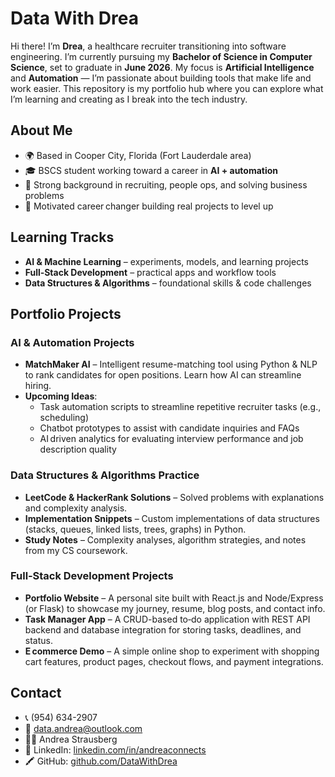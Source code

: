 # Data With Drea  

Hi there! I’m **Drea**, a healthcare recruiter transitioning into software engineering. I’m currently pursuing my **Bachelor of Science in Computer Science**, set to graduate in **June 2026**. My focus is **Artificial Intelligence** and **Automation** — I’m passionate about building tools that make life and work easier. This repository is my portfolio hub where you can explore what I’m learning and creating as I break into the tech industry.  

## About Me  
- 🌍 Based in Cooper City, Florida (Fort Lauderdale area)  
- 🎓 BSCS student working toward a career in **AI + automation**  
- 💼 Strong background in recruiting, people ops, and solving business problems  
- 🚀 Motivated career changer building real projects to level up  

## Learning Tracks  
- **AI & Machine Learning** – experiments, models, and learning projects  
- **Full‑Stack Development** – practical apps and workflow tools  
- **Data Structures & Algorithms** – foundational skills & code challenges  

## Portfolio Projects  
### AI & Automation Projects  
- **MatchMaker AI** – Intelligent resume-matching tool using Python & NLP to rank candidates for open positions. Learn how AI can streamline hiring.  
- **Upcoming Ideas**:  
  - Task automation scripts to streamline repetitive recruiter tasks (e.g., scheduling)  
  - Chatbot prototypes to assist with candidate inquiries and FAQs  
  - AI driven analytics for evaluating interview performance and job description quality  

### Data Structures & Algorithms Practice  
- **LeetCode & HackerRank Solutions** – Solved problems with explanations and complexity analysis.  
- **Implementation Snippets** – Custom implementations of data structures (stacks, queues, linked lists, trees, graphs) in Python.  
- **Study Notes** – Complexity analyses, algorithm strategies, and notes from my CS coursework.  

### Full‑Stack Development Projects  
- **Portfolio Website** – A personal site built with React.js and Node/Express (or Flask) to showcase my journey, resume, blog posts, and contact info.  
- **Task Manager App** – A CRUD-based to‑do application with REST API backend and database integration for storing tasks, deadlines, and status.  
- **E commerce Demo** – A simple online shop to experiment with shopping cart features, product pages, checkout flows, and payment integrations.  

## Contact  
- 📞 (954) 634-2907  
- 📧 data.andrea@outlook.com  
- 👩‍🎓 Andrea Strausberg  
- 💼 LinkedIn: [linkedin.com/in/andreaconnects](https://linkedin.com/in/andreaconnects)  
- 🖍 GitHub: [github.com/DataWithDrea](https://github.com/DataWithDrea)
